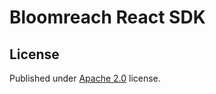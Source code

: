 # Bloomreach React SDK

## License
Published under [Apache 2.0](http://www.apache.org/licenses/LICENSE-2.0) license.
